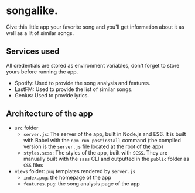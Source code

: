 # songalike.

Give this little app your favorite song and you'll get information about it as well as a lit of similar songs.

## Services used
All credentials are stored as environment variables, don't forget to store yours before running the app.
- Spotify: Used to provide the song analysis and features.
- LastFM: Used to provide the list of similar songs.
- Genius: Used to provide lyrics.

## Architecture of the app
- `src` folder
  - `server.js`: The server of the app, built in Node.js and ES6. It is built with Babel with the `npm run postinstall` command (the compiled version is the `server.js` file located at the root of the app)
  - `styles.scss`: The styles of the app, built with `SCSS`. They are manually built with the `sass` CLI and outputted in the `public` folder as `CSS` files
- `views` folder: `pug` templates rendered by `server.js`
  - `index.pug`: the homepage of the app
  - `features.pug`: the song analysis page of the app
